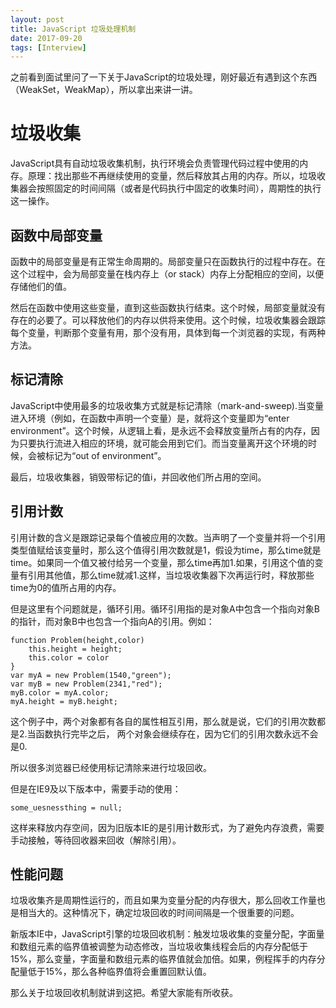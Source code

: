 ```yaml
---
layout: post
title: JavaScript 垃圾处理机制
date: 2017-09-20
tags: [Interview]
---
```


之前看到面试里问了一下关于JavaScript的垃圾处理，刚好最近有遇到这个东西（WeakSet，WeakMap），所以拿出来讲一讲。

# 垃圾收集

JavaScript具有自动垃圾收集机制，执行环境会负责管理代码过程中使用的内存。原理：找出那些不再继续使用的变量，然后释放其占用的内存。所以，垃圾收集器会按照固定的时间间隔（或者是代码执行中固定的收集时间），周期性的执行这一操作。

## 函数中局部变量

函数中的局部变量是有正常生命周期的。局部变量只在函数执行的过程中存在。在这个过程中，会为局部变量在栈内存上（or stack）内存上分配相应的空间，以便存储他们的值。

然后在函数中使用这些变量，直到这些函数执行结束。这个时候，局部变量就没有存在的必要了。可以释放他们的内存以供将来使用。这个时候，垃圾收集器会跟踪每个变量，判断那个变量有用，那个没有用，具体到每一个浏览器的实现，有两种方法。

## 标记清除

JavaScript中使用最多的垃圾收集方式就是标记清除（mark-and-sweep).当变量进入环境（例如，在函数中声明一个变量）是，就将这个变量即为“enter environment”。这个时候，从逻辑上看，是永远不会释放变量所占有的内存，因为只要执行流进入相应的环境，就可能会用到它们。而当变量离开这个环境的时候，会被标记为“out of environment”。

最后，垃圾收集器，销毁带标记的值i，并回收他们所占用的空间。

## 引用计数

引用计数的含义是跟踪记录每个值被应用的次数。当声明了一个变量并将一个引用类型值赋给该变量时，那么这个值得引用次数就是1，假设为time，那么time就是time。如果同一个值又被付给另一个变量，那么time再加1.如果，引用这个值的变量有引用其他值，那么time就减1.这样，当垃圾收集器下次再运行时，释放那些time为0的值所占用的内存。

但是这里有个问题就是，循环引用。循环引用指的是对象A中包含一个指向对象B的指针，而对象B中也包含一个指向A的引用。例如：

    function Problem(height,color)
        this.height = height;
        this.color = color
    }
    var myA = new Problem(1540,"green");
    var myB = new Problem(2341,"red");
    myB.color = myA.color;
    myA.height = myB.height;

这个例子中，两个对象都有各自的属性相互引用，那么就是说，它们的引用次数都是2.当函数执行完毕之后，
两个对象会继续存在，因为它们的引用次数永远不会是0.

所以很多浏览器已经使用标记清除来进行垃圾回收。

但是在IE9及以下版本中，需要手动的使用：

    some_uesnessthing = null;

这样来释放内存空间，因为旧版本IE的是引用计数形式，为了避免内存浪费，需要手动接触，等待回收器来回收（解除引用）。

## 性能问题

垃圾收集齐是周期性运行的，而且如果为变量分配的内存很大，那么回收工作量也是相当大的。这种情况下，确定垃圾回收的时间间隔是一个很重要的问题。

新版本IE中，JavaScript引擎的垃圾回收机制：触发垃圾收集的变量分配，字面量和数组元素的临界值被调整为动态修改，当垃圾收集线程会后的内存分配低于15%，那么变量，字面量和数组元素的临界值就会加倍。如果，例程挥手的内存分配量低于15%，那么各种临界值将会重置回默认值。

那么关于垃圾回收机制就讲到这把。希望大家能有所收获。

